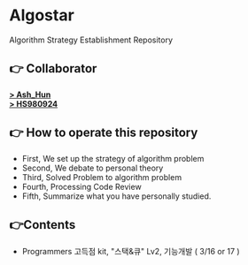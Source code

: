 # Algostar
Algorithm Strategy Establishment Repository

## 👉 Collaborator
[**> Ash_Hun**](https://github.com/ash-hun)  
[**> HS980924**](https://github.com/HS980924)

## 👉 How to operate this repository
- First, We set up the strategy of algorithm problem  
- Second, We debate to personal theory  
- Third, Solved Problem to algorithm problem  
- Fourth, Processing Code Review  
- Fifth, Summarize what you have personally studied.  

## 👉Contents
- Programmers 고득점 kit, "스택&큐" Lv2, 기능개발 ( 3/16 or 17 )
